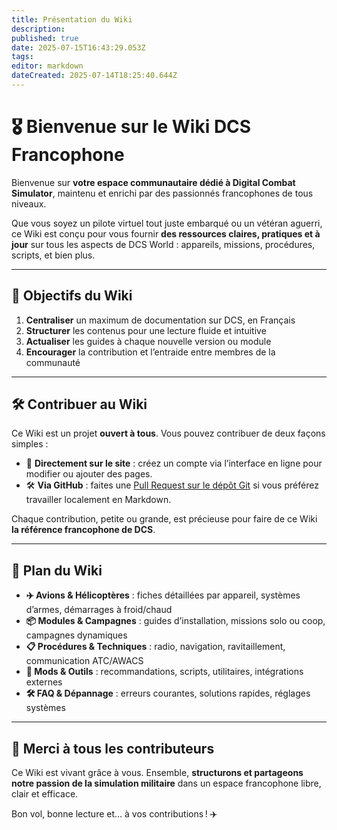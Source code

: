 ```yaml
---
title: Présentation du Wiki
description: 
published: true
date: 2025-07-15T16:43:29.053Z
tags: 
editor: markdown
dateCreated: 2025-07-14T18:25:40.644Z
---
```


# 🎖️ Bienvenue sur le Wiki DCS Francophone

Bienvenue sur **votre espace communautaire dédié à Digital Combat Simulator**, maintenu et enrichi par des passionnés francophones de tous niveaux.

Que vous soyez un pilote virtuel tout juste embarqué ou un vétéran aguerri, ce Wiki est conçu pour vous fournir **des ressources claires, pratiques et à jour** sur tous les aspects de DCS World : appareils, missions, procédures, scripts, et bien plus.

---

## 🎯 Objectifs du Wiki

1. **Centraliser** un maximum de documentation sur DCS, en Français
2. **Structurer** les contenus pour une lecture fluide et intuitive
3. **Actualiser** les guides à chaque nouvelle version ou module
4. **Encourager** la contribution et l’entraide entre membres de la communauté

---

## 🛠️ Contribuer au Wiki

Ce Wiki est un projet **ouvert à tous**. Vous pouvez contribuer de deux façons simples :

* 💬 **Directement sur le site** : créez un compte via l’interface en ligne pour modifier ou ajouter des pages.
* 🛠️ **Via GitHub** : faites une [Pull Request sur le dépôt Git](https://github.com/DaKerboul/wiki-dcs) si vous préférez travailler localement en Markdown.

Chaque contribution, petite ou grande, est précieuse pour faire de ce Wiki **la référence francophone de DCS**.

---

## 📂 Plan du Wiki

* **✈️ Avions & Hélicoptères** : fiches détaillées par appareil, systèmes d’armes, démarrages à froid/chaud
* **📦 Modules & Campagnes** : guides d’installation, missions solo ou coop, campagnes dynamiques
* **📋 Procédures & Techniques** : radio, navigation, ravitaillement, communication ATC/AWACS
* **🧩 Mods & Outils** : recommandations, scripts, utilitaires, intégrations externes
* **🛠️ FAQ & Dépannage** : erreurs courantes, solutions rapides, réglages systèmes

---

## 🤝 Merci à tous les contributeurs

Ce Wiki est vivant grâce à vous. Ensemble, **structurons et partageons notre passion de la simulation militaire** dans un espace francophone libre, clair et efficace.

Bon vol, bonne lecture et… à vos contributions ! ✈️
